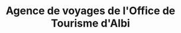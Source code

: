 ---
title: "Agence de voyages de l'Office de Tourisme d'Albi"
url: /albi/agence-de-voyages-de-loffice-de-tourisme-dalbi/
shop: agence de voyage
---